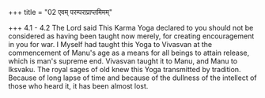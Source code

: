 +++
title = "02 एवम् परम्पराप्राप्तमिमम्"

+++
4.1 - 4.2 The Lord said This Karma Yoga declared to you should not be considered as having been taught now merely, for creating encouragement in you for war. I Myself had taught this Yoga to Vivasvan at the commencement of Manu's age as a means for all beings to attain release,
which is man's supreme end. Vivasvan taught it to Manu, and Manu to
Iksvaku. The royal sages of old knew this Yoga transmitted by tradition.
Because of long lapse of time and because of the dullness of the
intellect of those who heard it, it has been almost lost.
